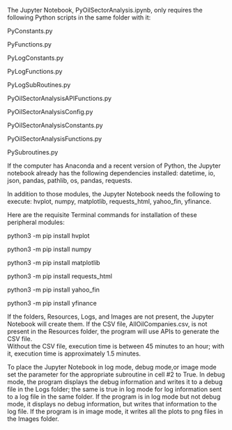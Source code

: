 The Jupyter Notebook, PyOilSectorAnalysis.ipynb, only requires the following Python scripts in the same folder with it:

PyConstants.py

PyFunctions.py

PyLogConstants.py

PyLogFunctions.py

PyLogSubRoutines.py

PyOilSectorAnalysisAPIFunctions.py

PyOilSectorAnalysisConfig.py

PyOilSectorAnalysisConstants.py

PyOilSectorAnalysisFunctions.py

PySubroutines.py

If the computer has Anaconda and a recent version of Python, the Jupyter notebook already has the following dependencies 
installed: datetime, io, json, pandas, pathlib, os, pandas, requests.

In addition to those modules, the Jupyter Notebook needs the following to execute: hvplot, numpy, matplotlib, requests_html,
yahoo_fin, yfinance.  

Here are the requisite Terminal commands for installation of these peripheral modules:

python3 -m pip install hvplot

python3 -m pip install numpy

python3 -m pip install matplotlib

python3 -m pip install requests_html

python3 -m pip install yahoo_fin

python3 -m pip install yfinance

If the folders, Resources, Logs, and Images are not present, the Jupyter Notebook will create them.  If the CSV file, 
AllOilCompanies.csv, is not present in the Resources folder, the program will use APIs to generate the CSV file.  
Without the CSV file, execution time is between 45 minutes to an hour; with it, execution time 
is approximately 1.5 minutes.

To place the Jupyter Notebook in log mode, debug mode,or image mode set the parameter for the appropriate subroutine in cell #2 
to True.  In debug mode, the program displays the debug information and writes it to a debug file in the Logs folder; the same 
is true in log mode for log information sent to a log file in the same folder.  If the program is in log mode but not debug mode, 
it displays no debug information, but writes that information to the log file. If the program is in image mode, it writes all the
plots to png files in the Images folder.
